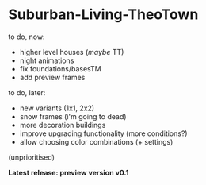 # Suburban-Living-TheoTown

to do, now:

  - higher level houses (*maybe* TT)
  - night animations
  - fix foundations/basesTM
  - add preview frames

to do, later:
  
  - new variants (1x1, 2x2)
  - snow frames (i'm going to dead)
  - more decoration buildings
  - improve upgrading functionality (more conditions?)
  - allow choosing color combinations (+ settings)

(unprioritised)

**Latest release: preview version v0.1**
